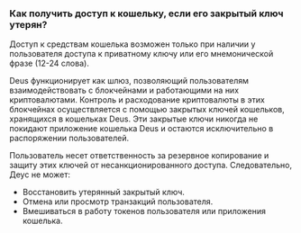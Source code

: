 ### Как получить доступ к кошельку, если его закрытый ключ утерян?

Доступ к средствам кошелька возможен только при наличии у пользователя доступа к приватному ключу или его мнемонической фразе (12-24 слова).

Deus функционирует как шлюз, позволяющий пользователям взаимодействовать с блокчейнами и работающими на них криптовалютами. Контроль и расходование криптовалюты в этих блокчейнах осуществляется с помощью закрытых ключей кошельков, хранящихся в кошельках Deus. Эти закрытые ключи никогда не покидают приложение кошелька Deus и остаются исключительно в распоряжении пользователей.

Пользователь несет ответственность за резервное копирование и защиту этих ключей от несанкционированного доступа. Следовательно, Деус не может:

- Восстановить утерянный закрытый ключ.
- Отмена или просмотр транзакций пользователя.
- Вмешиваться в работу токенов пользователя или приложения кошелька.